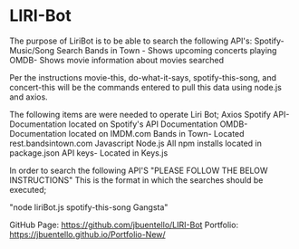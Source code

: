 # LIRI-Bot
The purpose of LiriBot is to be able to search the following API's:
Spotify- Music/Song Search
Bands in Town - Shows upcoming concerts playing
OMDB- Shows movie information about movies searched

Per the instructions movie-this, do-what-it-says, spotify-this-song, and concert-this will be the commands entered to pull this data using node.js and axios. 

The following items are were needed to operate Liri Bot;
Axios
Spotify API- Documentation located on Spotify's API Documentation
OMDB- Documentation located on IMDM.com
Bands in Town- Located rest.bandsintown.com
Javascript
Node.js
All npm installs located in package.json
API keys- Located in Keys.js

In order to search the following API'S "PLEASE FOLLOW THE BELOW INSTRUCTIONS"
This is the format in which the searches should be executed;

"node liriBot.js spotify-this-song Gangsta"

GitHub Page: https://github.com/jbuentello/LIRI-Bot
Portfolio: https://jbuentello.github.io/Portfolio-New/




